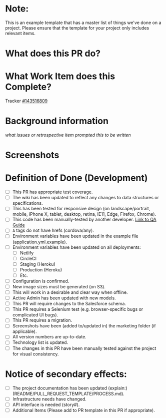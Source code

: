 # Note:

This is an example template that has a master list of things we've done on a project. Please ensure that the template for your project only includes relevant items.

# What does this PR do?

# What Work Item does this Complete?

Tracker [#143516809](https://www.pivotaltracker.com/story/show/143516809)

# Background information

*what issues or retrospective item prompted this to be written*

# Screenshots

# Definition of Done (Development)

- [ ] This PR has appropriate test coverage.
- [ ] The wiki has been updated to reflect any changes to data structures or specifications.
- [ ] This has been tested for responsive design (on landscape/portrait, mobile, iPhone X, tablet, desktop, retina, IE11, Edge, Firefox, Chrome).
- [ ] This code has been manually-tested by another developer.  [Link to QA Guide](#this-should-exist)
- [ ] `A` tags do not have hrefs (cordova/any).
- [ ] Environment variables have been updated in the example file (application.yml.example).
- [ ] Environment variables have been updated on all deployments:
  - [ ] Netlify
  - [ ] CircleCI
  - [ ] Staging (Heroku)
  - [ ] Production (Heroku)
  - [ ] Etc.
- [ ] Configuration is confirmed.
- [ ] New image sizes must be generated (on S3).
- [ ] This will work in a desirable and clear way when offline.
- [ ] Active Admin has been updated with new models.
- [ ] This PR will require changes to the Salesforce schema.
- [ ] This PR requires a Selenium test (e.g. browser-specific bugs or complicated UI bugs).
- [ ] This PR requires a migration.
- [ ] Screenshots have been (added to/updated in) the marketing folder (if applicable).
- [ ] All version numbers are up-to-date.
- [ ] Technology list is updated.
- [ ] The changes in this PR have been manually tested against the project for visual consistency.

# Notice of secondary effects:
- [ ] The project documentation has been updated (explain:)(README/PULL_REQUEST_TEMPLATE/PROCESS.md).
- [ ] Infrastructure needs have changed.
- [ ] API interface is needed (story#).
- [ ] Additional Items (Please add to PR template in this PR if appropriate).
